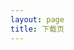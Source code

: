 ```yaml
---
layout: page
title: 下载页
---
```


<script setup>
import {
  VPTeamPage,
  VPTeamPageTitle,
  VPTeamPageSection,
  VPTeamMembers
} from 'vitepress/theme'
import Download from './download.vue'
</script>

<VPTeamPage>
  <client-only>
    <Download/>
  </client-only>
</VPTeamPage>
